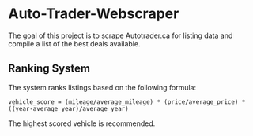 # Auto-Trader-Webscraper
The goal of this project is to scrape Autotrader.ca for listing data and compile a list of the best deals available.
## Ranking System
The system ranks listings based on the following formula:
```
vehicle_score = (mileage/average_mileage) * (price/average_price) * ((year-average_year)/average_year)
```
The highest scored vehicle is recommended.
